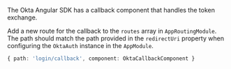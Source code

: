 The Okta Angular SDK has a callback component that handles the token exchange.

Add a new route for the callback to the `routes` array in `AppRoutingModule`. The path should match the path provided in the `redirectUri` property when configuring the `OktaAuth` instance in the `AppModule`.

```ts
{ path: 'login/callback', component: OktaCallbackComponent }
```